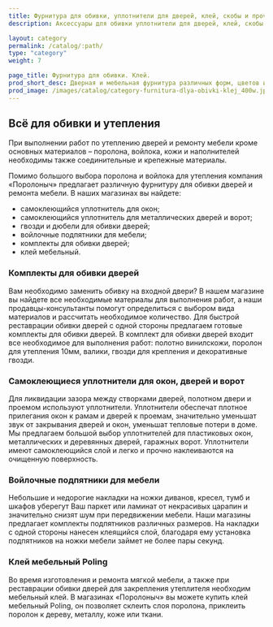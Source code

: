 ```yaml
---
title: Фурнитура для обивки, уплотнители для дверей, клей, скобы и прочее
description: Аксессуары для обивки уплотнители для дверей, клей, скобы и прочее купить с доставкой по Москве

layout: category
permalink: /catalog/:path/
type: "category"
weight: 7

page_title: Фурнитура для обивки. Клей.
prod_short_desc: Дверная и мебельная фурнитура различных форм, цветов и характерристик, а также декоративные гвозди и большой выбор мебельного и универсального клея.
prod_image: /images/catalog/category-furnitura-dlya-obivki-klej_400w.jpg
---
```

## Всё для обивки и утепления

При выполнении работ по утеплению дверей и ремонту мебели кроме основных материалов – поролона, войлока, кожи и наполнителей необходимы также соединительные и крепежные материалы.

Помимо большого выбора поролона и войлока для утепления компания «Поролоныч»  предлагает различную фурнитуру для обивки дверей и ремонта мебели. В наших магазинах вы найдете: 

- самоклеющийся уплотнитель для окон;
- самоклеющийся уплотнитель  для металлических дверей и ворот;
- гвозди и дюбели для обивки дверей;
- войлочные подпятники для мебели;
- комплекты для обивки дверей;
- клей мебельный.

### Комплекты для обивки дверей

Вам необходимо заменить обивку на входной двери? В нашем магазине вы найдете все необходимые материалы для выполнения работ, а наши продавцы-консультанты помогут определиться с выбором вида материалов и рассчитать необходимое количество.  Для быстрой реставрации обивки дверей с одной стороны предлагаем готовые комплекты для обивки дверей. В комплект для обивки дверей входит все необходимое для выполнения работ:  полотно винилскожи, поролон для утепления 10мм, валики, гвозди для крепления и декоративные гвозди.

### Самоклеющиеся уплотнители для окон, дверей и ворот

Для ликвидации зазора между створками дверей, полотном двери и проемом используют уплотнители. Уплотнители обеспечат плотное прилегания окон к рамам и дверей к проемам, значительно уменьшат звук от закрывания дверей и окон, уменьшат тепловые потери в доме. Мы предлагаем большой выбор уплотнителей для пластиковых окон, металлических и деревянных дверей, гаражных ворот. Уплотнители имеют самоклеющийся слой и легко и прочно наклеиваются на очищенную поверхность.

### Войлочные подпятники для мебели

Небольшие и недорогие накладки на ножки диванов, кресел, тумб и шкафов уберегут Ваш паркет или ламинат от некрасивых царапин и значительно снизят шум при передвижении мебели. Наши магазины предлагает комплекты подпятников различных размеров. На накладки с одной стороны нанесен клеящийся слой, благодаря ему установка подпятников на ножки мебели займет не более пары секунд. 

### Клей мебельный Poling

Во время изготовления и ремонта мягкой мебели, а также при реставрации обивки дверей для закрепления утеплителя необходим мебельный клей. В магазинах «Поролоныч»  вы можете купить клей мебельный Poling, он позволяет склеить слоя поролона, приклеить поролон к дереву, металлу, коже или ткани.
